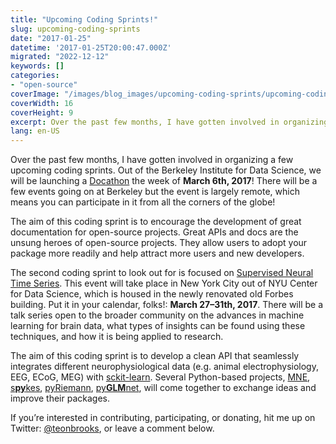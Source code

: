```yaml
---
title: "Upcoming Coding Sprints!"
slug: upcoming-coding-sprints
date: "2017-01-25"
datetime: '2017-01-25T20:00:47.000Z'
migrated: "2022-12-12"
keywords: []
categories:
- "open-source"
coverImage: "/images/blog_images/upcoming-coding-sprints/upcoming-coding-sprints.png"
coverWidth: 16
coverHeight: 9
excerpt: Over the past few months, I have gotten involved in organizing a few upcoming coding sprints.
lang: en-US
---
```


Over the past few months, I have gotten involved in organizing a few upcoming coding sprints. Out of the Berkeley Institute for Data Science, we will be launching a [Docathon](https://bids.github.io/docathon/) the week of **March 6th, 2017**! There will be a few events going on at Berkeley but the event is largely remote, which means you can participate in it from all the corners of the globe!

The aim of this coding sprint is to encourage the development of great documentation for open-source projects. Great APIs and docs are the unsung heroes of open-source projects. They allow users to adopt your package more readily and help attract more users and new developers.

The second coding sprint to look out for is focused on [Supervised Neural Time Series](https://kingjr.github.io/supervised_time_series/). This event will take place in New York City out of NYU Center for Data Science, which is housed in the newly renovated old Forbes building. Put it in your calendar, folks!: **March 27–31th, 2017**. There will be a talk series open to the broader community on the advances in machine learning for brain data, what types of insights can be found using these techniques, and how it is being applied to research.

The aim of this coding sprint is to develop a clean API that seamlessly integrates different neurophysiological data (e.g. animal electrophysiology, EEG, ECoG, MEG) with [sckit-learn](http://scikit-learn.org). Several Python-based projects, [MNE](http://mne-tools.github.io), [s**py**kes](https://github.com/KordingLab/spykes), [pyRiemann](http://pythonhosted.org/pyriemann/), [py**GLM**net](http://glm-tools.github.io/pyglmnet/), will come together to exchange ideas and improve their packages.

If you’re interested in contributing, participating, or donating, hit me up on Twitter: [@teonbrooks](http://www.twitter.com/teonbrooks), or leave a comment below.
